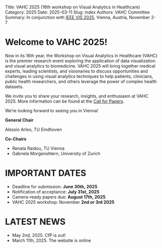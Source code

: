 Title: VAHC 2025 (16th workshop on Visual Analytics in Healthcare)
Category: 2025
Date: 2025-03-11
Slug: index
Authors: VAHC Committee
Summary: In conjunction with [IEEE VIS 2025](https://ieeevis.org/year/2025/welcome), Vienna, Austria, November 2-7


Welcome to VAHC 2025!
=====================

Now in its 16th year, the Workshop on Visual Analytics in Healthcare (VAHC) is the premier research event exploring the application of data visualization and visual analytics to biomedicine. VAHC 2025 will bring together medical experts, leading scientists, and visionaries to discuss opportunities and challenges in using visual analytics techniques to help patients, clinicians, public health researchers, and others leverage the power of complex health datasets.

We invite you to share your research, insights, and enthusiasm at VAHC 2025. More information can be found at the [Call for Papers](./call-for-papers.html).

We’re looking forward to seeing you in Vienna!

**General Chair**

Alessio Arleo, TU Eindhoven

**Co-Chairs**

- Renata Raidou, TU Vienna
- Gabriela Morgenshtern, University of Zurich


IMPORTANT DATES
===============

- Deadline for submission: **June 30th, 2025**
- Notification of acceptance: **July 31st, 2025**
- Camera-ready papers due: **August 17th, 2025**
- VAHC 2025 workshop: November **2nd or 3rd 2025**



LATEST NEWS
===========
- May 2nd, 2025. CfP is out!
- March 11th, 2025. The website is online 
